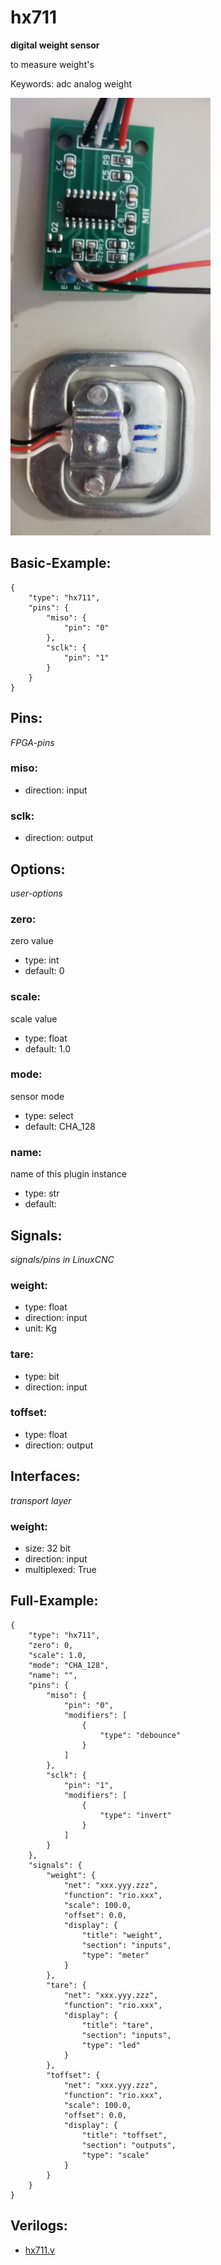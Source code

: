 # hx711
**digital weight sensor**

to measure weight's

Keywords: adc analog weight


![image.png](image.png)

## Basic-Example:
```
{
    "type": "hx711",
    "pins": {
        "miso": {
            "pin": "0"
        },
        "sclk": {
            "pin": "1"
        }
    }
}
```

## Pins:
*FPGA-pins*
### miso:

 * direction: input

### sclk:

 * direction: output


## Options:
*user-options*
### zero:
zero value

 * type: int
 * default: 0

### scale:
scale value

 * type: float
 * default: 1.0

### mode:
sensor mode

 * type: select
 * default: CHA_128

### name:
name of this plugin instance

 * type: str
 * default: 


## Signals:
*signals/pins in LinuxCNC*
### weight:

 * type: float
 * direction: input
 * unit: Kg

### tare:

 * type: bit
 * direction: input

### toffset:

 * type: float
 * direction: output


## Interfaces:
*transport layer*
### weight:

 * size: 32 bit
 * direction: input
 * multiplexed: True


## Full-Example:
```
{
    "type": "hx711",
    "zero": 0,
    "scale": 1.0,
    "mode": "CHA_128",
    "name": "",
    "pins": {
        "miso": {
            "pin": "0",
            "modifiers": [
                {
                    "type": "debounce"
                }
            ]
        },
        "sclk": {
            "pin": "1",
            "modifiers": [
                {
                    "type": "invert"
                }
            ]
        }
    },
    "signals": {
        "weight": {
            "net": "xxx.yyy.zzz",
            "function": "rio.xxx",
            "scale": 100.0,
            "offset": 0.0,
            "display": {
                "title": "weight",
                "section": "inputs",
                "type": "meter"
            }
        },
        "tare": {
            "net": "xxx.yyy.zzz",
            "function": "rio.xxx",
            "display": {
                "title": "tare",
                "section": "inputs",
                "type": "led"
            }
        },
        "toffset": {
            "net": "xxx.yyy.zzz",
            "function": "rio.xxx",
            "scale": 100.0,
            "offset": 0.0,
            "display": {
                "title": "toffset",
                "section": "outputs",
                "type": "scale"
            }
        }
    }
}
```

## Verilogs:
 * [hx711.v](hx711.v)
